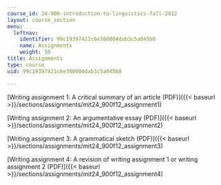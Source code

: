 ```yaml
---
course_id: 24-900-introduction-to-linguistics-fall-2012
layout: course_section
menu:
  leftnav:
    identifier: 99c19397421c6e360004dab3c5a045b0
    name: Assignments
    weight: 50
title: Assignments
type: course
uid: 99c19397421c6e360004dab3c5a045b0

---
```


[Writing assignment 1: A critical summary of an article (PDF)]({{< baseurl >}}/sections/assignments/mit24_900f12_assignment1)

[Writing assignment 2: An argumentative essay (PDF)]({{< baseurl >}}/sections/assignments/mit24_900f12_assignment2)

[Writing assignment 3: A grammatical sketch (PDF)]({{< baseurl >}}/sections/assignments/mit24_900f12_assignment3)

[Writing assignment 4: A revision of writing assignment 1 or writing assignment 2 (PDF)]({{< baseurl >}}/sections/assignments/mit24_900f12_assignment4)